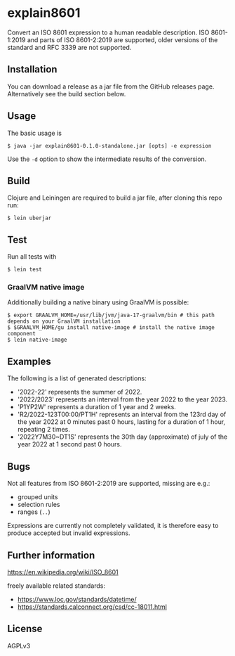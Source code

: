 # explain8601
Convert an ISO 8601 expression to a human readable description. ISO 8601-1:2019 and parts of ISO 8601-2:2019 are supported, older versions of the standard and RFC 3339 are not supported.

## Installation
You can download a release as a jar file from the GitHub releases page. Alternatively see the build section below.

## Usage
The basic usage is

    $ java -jar explain8601-0.1.0-standalone.jar [opts] -e expression

Use the ``-d`` option to show the intermediate results of the conversion.

## Build
Clojure and Leiningen are required to build a jar file, after cloning this repo run:

    $ lein uberjar

## Test
Run all tests with

    $ lein test

### GraalVM native image
Additionally building a native binary using GraalVM is possible:
    
    $ export GRAALVM_HOME=/usr/lib/jvm/java-17-graalvm/bin # this path depends on your GraalVM installation
    $ $GRAALVM_HOME/gu install native-image # install the native image component
    $ lein native-image

## Examples
The following is a list of generated descriptions:
- '2022-22' represents the summer of 2022.
- '2022/2023' represents an interval from the year 2022 to the year 2023.
- 'P1YP2W' represents a duration of 1 year and 2 weeks.
- 'R2/2022-123T00:00/PT1H' represents an interval from the 123rd day of the year 2022 at 0 minutes past 0 hours, lasting for a duration of 1 hour, repeating 2 times.
- '2022Y7M30~DT1S' represents the 30th day (approximate) of july of the year 2022 at 1 second past 0 hours.

## Bugs
Not all features from ISO 8601-2:2019 are supported, missing are e.g.:
- grouped units
- selection rules
- ranges (``..``)

Expressions are currently not completely validated, it is therefore easy to produce accepted but invalid expressions.

## Further information
https://en.wikipedia.org/wiki/ISO_8601

freely available related standards:
- https://www.loc.gov/standards/datetime/
- https://standards.calconnect.org/csd/cc-18011.html

## License
AGPLv3
